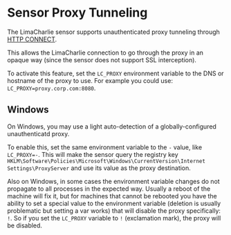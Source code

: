 # Sensor Proxy Tunneling

The LimaCharlie sensor supports unauthenticated proxy tunneling through [HTTP CONNECT](https://en.wikipedia.org/wiki/HTTP_tunnel).

This allows the LimaCharlie connection to go through the proxy in an opaque way (since the sensor does not support
SSL interception).

To activate this feature, set the `LC_PROXY` environment variable to the DNS or hostname of the proxy to use. For example
you could use: `LC_PROXY=proxy.corp.com:8080`.

## Windows
On Windows, you may use a light auto-detection of a globally-configured unauthenticatd proxy.

To enable this, set the same environment variable to the `-` value, like `LC_PROXY=-`. This will make the sensor query
the registry key `HKLM\Software\Policies\Microsoft\Windows\CurrentVersion\Internet Settings\ProxyServer` and use its
value as the proxy destination.

Also on Windows, in some cases the environment variable changes do not propagate to all processes in the expected way.
Usually a reboot of the machine will fix it, but for machines that cannot be rebooted you have the ability to set a
special value to the environment variable (deletion is usually problematic but setting a var works) that will disable
the proxy specifically: `!`. So if you set the `LC_PROXY` variable to `!` (exclamation mark), the proxy will be disabled.